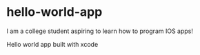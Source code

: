 # hello-world-app
I am a college student aspiring to learn how to program IOS apps! 

Hello world app built with xcode
